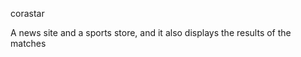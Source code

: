 <!-- 
<!DOCTYPE html>
<html lang="en">
<head>
    <meta charset="UTF-8">
    <meta http-equiv="X-UA-Compatible" content="IE=edge">
    <meta name="viewport" content="width=device-width, initial-scale=1.0">
    <title>Document</title>
</head>
<body> -->
    
corastar

A news site and a sports store, and it also displays the results of the matches



<!--     <img src="Screenshot from 2023-06-09 19-20-20.png" alt="">
    <img src="Screenshot from 2023-06-09 19-21-06.png" alt="">
    <img src="Screenshot from 2023-06-09 19-21-11.png" alt="">
    <img src="Screenshot from 2023-06-09 19-21-20.png" alt="">
    <img src="Screenshot from 2023-06-09 19-22-05.png" alt="">
    <img src="Screenshot from 2023-06-09 19-22-50.png" alt="">
    <img src="Screenshot from 2023-06-09 19-23-10.png" alt="">
       
</body>
</html> -->
